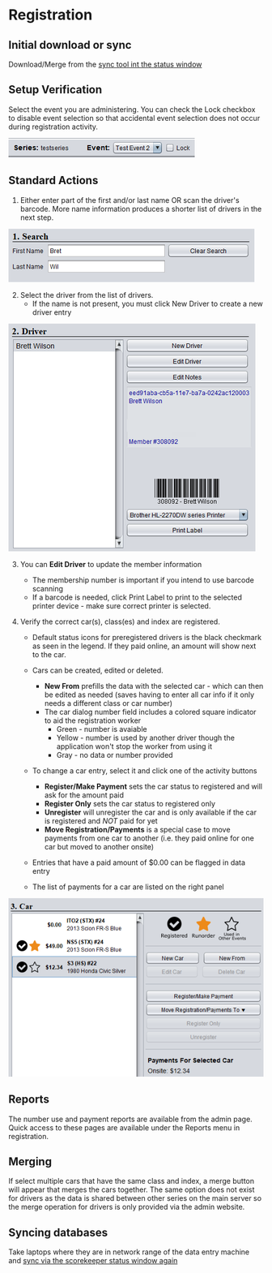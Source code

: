 # Registration

## Initial download or sync

Download/Merge from the [sync tool int the status window](sync.md)

## Setup Verification 

Select the event you are administering. You can check the Lock checkbox to disable event selection so that
accidental event selection does not occur during registration activity.

![EventLock](images/reglock.png)

## Standard Actions

1. Either enter part of the first and/or last name OR scan the driver's barcode.  More name information produces a shorter list of drivers in the next step.

![SearchBox](images/regsearch.png)

2. Select the driver from the list of drivers.  
    * If the name is not present, you must click New Driver to create a new driver entry 

![DriverEntry](images/regdriver.png)

3. You can **Edit Driver** to update the member information
    * The membership number is important if you intend to use barcode scanning 
    * If a barcode is needed, click Print Label to print to the selected printer device - make sure correct printer is selected.

4. Verify the correct car(s), class(es) and index are registered. 
    * Default status icons for preregistered drivers is the black checkmark as seen in the legend.  If they paid online, an amount will show next to the car.
    * Cars can be created, edited or deleted. 
        * **New From** prefills the data with the selected car - which can then be edited as needed (saves having to enter all car info if it only needs a different class or car number) 
        * The car dialog number field includes a colored square indicator to aid the registration worker
            * Green - number is avaiable
            * Yellow - number is used by another driver though the application won't stop the worker from using it
            * Gray - no data or number provided

    * To change a car entry, select it and click one of the activity buttons
        * **Register/Make Payment** sets the car status to registered and will ask for the amount paid
        * **Register Only** sets the car status to registered only
        * **Unregister** will unregister the car and is only available if the car is registered and *NOT* paid for yet
        * **Move Registration/Payments** is a special case to move payments from one car to another (i.e. they paid online for one car but moved to another onsite)

    * Entries that have a paid amount of $0.00 can be flagged in data entry
    * The list of payments for a car are listed on the right panel

![CarEntry](images/regcars.png)

## Reports

The number use and payment reports are available from the admin page.  Quick access to these pages are available under the Reports menu in registration.

## Merging

If select multiple cars that have the same class and index, a merge button will appear that merges the cars together.
The same option does not exist for drivers as the data is shared between other series on the main server so the merge
operation for drivers is only provided via the admin website.

## Syncing databases

Take laptops where they are in network range of the data entry machine and [sync via the scorekeeper status window again](sync.md)

